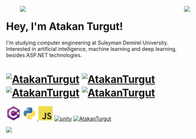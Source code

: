 <img align="right" src="https://github-readme-stats.vercel.app/api?username=AtakanTurgut&count_private=true&show_icons=trueline_height=25&theme=github_dark" >
<img align="right" src="https://github-readme-streak-stats.herokuapp.com/?user=AtakanTurgut&theme=holi-theme" width="450" >

# Hey, I'm Atakan Turgut! 
I'm studying computer engineering at Suleyman Demirel University. <br />
Interested in artificial intelligence, machine learning and deep learning, besides ASP.NET technologies.
<p align="left">
 <h1>
<a href="https://www.instagram.com/atkn.trgt/" target="blank"><img align="center" src="https://raw.githubusercontent.com/rahuldkjain/github-profile-readme-generator/master/src/images/icons/Social/instagram.svg" alt="AtakanTurgut" height="30" width="40" /></a>&nbsp;<a href="https://linkedin.com/in/atakan-turgut-8b3847206" target="blank"><img align="center" src="https://raw.githubusercontent.com/rahuldkjain/github-profile-readme-generator/master/src/images/icons/Social/linked-in-alt.svg" alt="AtakanTurgut" height="30" width="40" /></a>&nbsp;<a href="mailto: atakan.trgt@hotmail.com" target="blank"><img align="center" src="https://github.com/prmack/16pxls/blob/master/dist/png/%402x/Mail-Open%402x.png" alt="AtakanTurgut" height="35" width="35" /></a>&nbsp;<a href="https://github.com/AtakanTurgut/AtakanTurgut/blob/aboutMe/Atakan_Turgut_Brief.pdf"><img align="center" src="https://assets.stickpng.com/images/5842a622a6515b1e0ad75af9.png" alt="AtakanTurgut" height="35" width="35" /></a>
  </h1>
</p>
<p align="left"> 
<a href="https://www.w3schools.com/cs/" target="_blank"> <img src="https://raw.githubusercontent.com/devicons/devicon/master/icons/csharp/csharp-original.svg" alt="csharp" width="40" height="40"/></a> 
<a href="https://www.python.org" target="_blank" rel="noreferrer"> <img src="https://raw.githubusercontent.com/devicons/devicon/master/icons/python/python-original.svg" alt="python" width="40" height="40"/> </a> 
<a href="https://developer.mozilla.org/en-US/docs/Web/JavaScript" target="_blank"> <img src="https://raw.githubusercontent.com/devicons/devicon/master/icons/javascript/javascript-original.svg" alt="javascript" width="40" height="40"/></a> 
<a href="https://unity.com/" target="_blank"> <img src="https://www.vectorlogo.zone/logos/unity3d/unity3d-icon.svg" alt="unity" width="40" height="40"/></a>
<a align="left" href="https://www.microsoft.com/en-US/download/details.aspx?id=101064" target="blank"><img src="https://user-images.githubusercontent.com/15386828/118396465-5129c000-b658-11eb-8fa1-48f185431c82.png" alt="AtakanTurgut" height="40" width="40" /></a>
</p>
<!--<a href="https://github.com/AtakanTurgut/python-QRCode"><img src="https://raw.githubusercontent.com/AtakanTurgut/python-QRCode/main/iLoveThisPlaylist.jpg" alt="qrcode" width="100" height="100"/></a>-->
  
![](https://github.com/AtakanTurgut/python-mp4gif/blob/main/gifGameLittle.gif)

